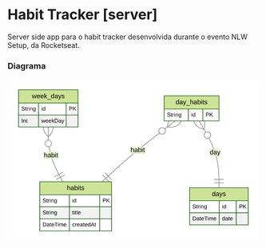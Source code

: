 # Habit Tracker [server]

Server side app para o habit tracker desenvolvida durante o evento NLW Setup, da Rocketseat.

### Diagrama

![erd](./prisma/ERD.svg)
